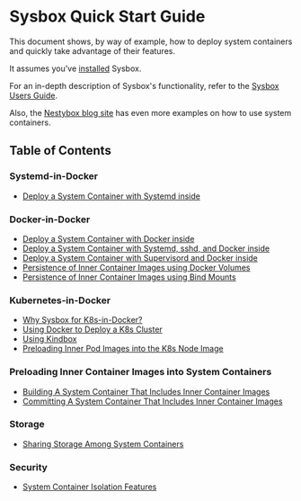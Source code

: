 # Sysbox Quick Start Guide

This document shows, by way of example, how to deploy system containers and
quickly take advantage of their features.

It assumes you've [installed](../developers-guide/build.md) Sysbox.

For an in-depth description of Sysbox's functionality, refer to the [Sysbox Users Guide](../user-guide/README.md).

Also, the [Nestybox blog site](https://blog.nestybox.com) has even more examples on
how to use system containers.

## Table of Contents

### Systemd-in-Docker

-   [Deploy a System Container with Systemd inside](systemd.md#deploy-a-system-container-with-systemd-inside)

### Docker-in-Docker

-   [Deploy a System Container with Docker inside](dind.md#deploy-a-system-container-with-docker-inside)
-   [Deploy a System Container with Systemd, sshd, and Docker inside](dind.md#deploy-a-system-container-with-systemd-sshd-and-docker-inside)
-   [Deploy a System Container with Supervisord and Docker inside](dind.md#deploy-a-system-container-with-supervisord-and-docker-inside)
-   [Persistence of Inner Container Images using Docker Volumes](dind.md#persistence-of-inner-container-images-using-docker-volumes)
-   [Persistence of Inner Container Images using Bind Mounts](dind.md#persistence-of-inner-container-images-using-bind-mounts)

### Kubernetes-in-Docker

-   [Why Sysbox for K8s-in-Docker?](kind.md#why-sysbox-for-k8s-in-docker)
-   [Using Docker to Deploy a K8s Cluster](kind.md#using-docker-to-deploy-a-k8s-cluster)
-   [Using Kindbox](kind.md#using-kindbox)
-   [Preloading Inner Pod Images into the K8s Node Image](kind.md#preloading-inner-pod-images-into-the-k8s-node-image)

### Preloading Inner Container Images into System Containers

-   [Building A System Container That Includes Inner Container Images](images.md#building-a-system-container-that-includes-inner-container-images)
-   [Committing A System Container That Includes Inner Container Images](images.md#committing-a-system-container-that-includes-inner-container-images)

### Storage

-   [Sharing Storage Among System Containers](storage.md#sharing-storage-among-system-containers)

### Security

-   [System Container Isolation Features](security.md#system-container-isolation-features)
